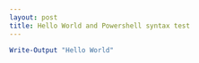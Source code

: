 ```yaml
---
layout: post
title: Hello World and Powershell syntax test
---
```


```powershell
Write-Output "Hello World"
```